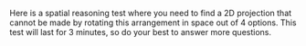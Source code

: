 Here is a spatial reasoning test where you need to find a 2D projection that cannot be made by rotating this arrangement in space out of 4 options.
This test will last for 3 minutes, so do your best to answer more questions.
